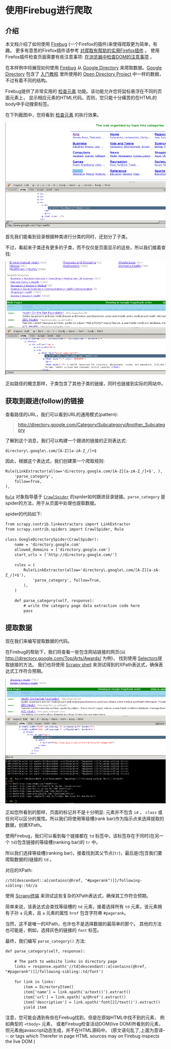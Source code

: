 # 使用Firebug进行爬取

## 介绍
本文档介绍了如何使用 [Firebug](http://getfirebug.com/) (一个Firefox的插件)来使得爬取更为简单，有趣。 更多有意思的Firefox插件请参考 [对爬取有帮助的实用Firefox插件](http://scrapy-chs.readthedocs.io/zh_CN/0.24/topics/firefox.html#topics-firefox-addons) 。 使用Firefox插件检查页面需要有些注意事项: [在浏览器中检查DOM的注意事项](http://scrapy-chs.readthedocs.io/zh_CN/0.24/topics/firefox.html#topics-firefox-livedom) 。

在本样例中将展现如何使用 [Firebug](http://getfirebug.com/) 从 [Google Directory](http://directory.google.com/) 来爬取数据。[Google Directory](http://directory.google.com/) 包含了 [入门教程](http://scrapy-chs.readthedocs.io/zh_CN/0.24/intro/tutorial.html#intro-tutorial) 里所使用的 [Open Directory Project](http://www.dmoz.org/) 中一样的数据，不过有着不同的结构。

Firebug提供了非常实用的 [检查元素](http://www.youtube.com/watch?v=-pT_pDe54aA) 功能。该功能允许您将鼠标悬浮在不同的页面元素上， 显示相应元素的HTML代码。否则，您只能十分痛苦的在HTML的body中手动搜索标签。

在下列截图中，您将看到 [检查元素](http://www.youtube.com/watch?v=-pT_pDe54aA) 的执行效果。

<img src='firebug1.png'>

首先我们能看到目录根据种类进行分类的同时，还划分了子类。

不过，看起来子类还有更多的子类，而不仅仅是页面显示的这些，所以我们接着查找:

<img src='firebug2.png'>

正如路径的概念那样，子类包含了其他子类的链接，同时也链接到实际的网站中。

## 获取到跟进(follow)的链接

查看路径的URL，我们可以看到URL的通用模式(pattern):

> <http://directory.google.com/Category/Subcategory/Another_Subcategory>

了解到这个消息，我们可以构建一个跟进的链接的正则表达式:

```
directory\.google\.com/[A-Z][a-zA-Z_/]+$
```

因此，根据这个表达式，我们创建第一个爬取规则:

```
Rule(LinkExtractor(allow='directory.google.com/[A-Z][a-zA-Z_/]+$', ),
    'parse_category',
    follow=True,
),
```

[`Rule`](http://scrapy-chs.readthedocs.io/zh_CN/0.24/topics/spiders.html#scrapy.contrib.spiders.Rule) 对象指导基于 [`CrawlSpider`](http://scrapy-chs.readthedocs.io/zh_CN/0.24/topics/spiders.html#scrapy.contrib.spiders.CrawlSpider) 的spider如何跟进目录链接。`parse_category` 是spider的方法，用于从页面中处理也提取数据。

spider的代码如下:

```
from scrapy.contrib.linkextractors import LinkExtractor
from scrapy.contrib.spiders import CrawlSpider, Rule

class GoogleDirectorySpider(CrawlSpider):
    name = 'directory.google.com'
    allowed_domains = ['directory.google.com']
    start_urls = ['http://directory.google.com/']

    rules = (
        Rule(LinkExtractor(allow='directory\.google\.com/[A-Z][a-zA-Z_/]+$'),
            'parse_category', follow=True,
        ),
    )

    def parse_category(self, response):
        # write the category page data extraction code here
        pass
```

## 提取数据

现在我们来编写提取数据的代码。

在Firebug的帮助下，我们将查看一些包含网站链接的网页(以 <http://directory.google.com/Top/Arts/Awards/> 为例)， 找到使用 [Selectors](http://scrapy-chs.readthedocs.io/zh_CN/0.24/topics/selectors.html#topics-selectors)提取链接的方法。 我们也将使用 [Scrapy shell](http://scrapy-chs.readthedocs.io/zh_CN/0.24/topics/shell.html#topics-shell) 来测试得到的XPath表达式，确保表达式工作符合预期。

<img src='firebug3.png'>

正如您所看到的那样，页面的标记并不是十分明显: 元素并不包含 `id` ， `class` 或任何可以区分的属性。所以我们将使用等级槽(rank bar)作为指示点来选择提取的数据，创建XPath。

使用Firebug，我们可以看到每个链接都在 `td` 标签中。该标签存在于同时(在另一个 `td`)包含链接的等级槽(ranking bar)的 `tr` 中。

所以我们选择等级槽(ranking bar)，接着找到其父节点(`tr`)，最后是(包含我们要爬取数据的)链接的 `td` 。

对应的XPath:

```
//td[descendant::a[contains(@href, "#pagerank")]]/following-sibling::td//a
```

使用 [Scrapy终端](http://scrapy-chs.readthedocs.io/zh_CN/0.24/topics/shell.html#topics-shell) 来测试这些复杂的XPath表达式，确保其工作符合预期。

简单来说，该表达式会查找等级槽的 `td` 元素，接着选择所有 `td` 元素，该元素拥有子孙 `a` 元素，且 `a` 元素的属性 `href` 包含字符串 `#pagerank`。

当然，这不是唯一的XPath，也许也不是选择数据的最简单的那个。 其他的方法也可能是，例如，选择灰色的链接的 `font` 标签。

最终，我们编写 `parse_category()` 方法:

```
def parse_category(self, response):

    # The path to website links in directory page
    links = response.xpath('//td[descendant::a[contains(@href, "#pagerank")]]/following-sibling::td/font')

    for link in links:
        item = DirectoryItem()
        item['name'] = link.xpath('a/text()').extract()
        item['url'] = link.xpath('a/@href').extract()
        item['description'] = link.xpath('font[2]/text()').extract()
        yield item
```

注意，您可能会遇到有些在Firebug找到，但是在原始HTML中找不到的元素， 例如典型的 `<tbody>` 元素， 或者Firebug检查活动DOM(live DOM)所看到的元素，但元素由javascript动态生成，并不在HTML源码中。 (原文语句乱了,上面为意译- -: or tags which Therefer in page HTML sources may on Firebug inspects the live DOM )